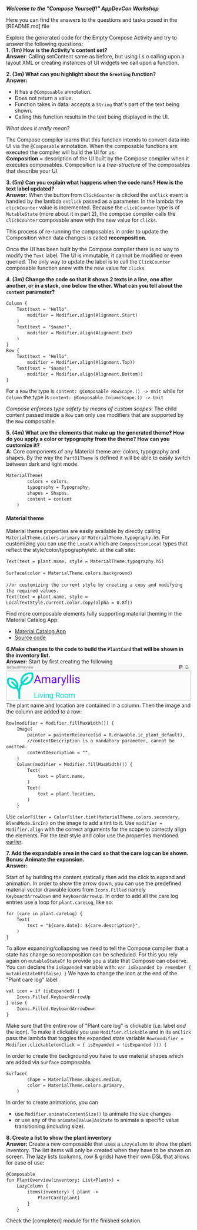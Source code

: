 ***Welcome to the "Compose Yourself!" AppDevCon Workshop***

Here you can find the answers to the questions and tasks posed in the [README.md] file

Explore the generated code for the Empty Compose Activity and try to answer the following
questions:<br />
**1. (1m) How is the Activity's content set?**<br />
**Answer**: Calling setContent same as before, but using i.s.o calling upon a layout XML or creating
instances of UI widgets we call upon a function.

**2. (3m) What can you highlight about the `Greeting` function?**<br />
**Answer:**

- It has a `@Composable` annotation.
- Does not return a value.
- Function takes in data: accepts a `String` that's part of the text being shown.
- Calling this function results in the text being displayed in the UI.

_What does it really mean?_

The Compose compiler learns that this function intends to convert data into UI via the `@Composable`
annotation. When the composable functions are executed the compiler will build the UI for us.<br />
**Composition** = description of the UI built by the Compose compiler when it executes composables.
Composition is a _tree-structure_ of the composables that describe your UI.

**3. (5m) Can you explain what happens when the code runs? How is the text label updated?** <br />
**Answer:**
When the button from `ClickCounter` is clicked the `onClick` event is handled by the
lambda `onClick` passed as a parameter. In the lambda the `clickCounter` value is incremented.
Because the `clickCounter` type is of `MutableState` (more about it in part 2), the compose compiler
calls the `ClickCounter` composable anew with the new value for `clicks`.

This process of re-running the composables in order to update the Composition when data changes is
called **recomposition**.

Once the UI has been built by the Compose compiler there is no way to modify the `Text` label. The
UI is immutable, it cannot be modified or even queried. The only way to update the label is to call
the `ClickCounter` composable function anew with the new value for `clicks`.

**4. (3m) Change the code so that it shows 2 texts in a line, one after another, or in a stack, one
below the other. What can you tell about the `content` parameter?** <br />

```
Column {
    Text(text = "Hello",
        modifier = Modifier.align(Alignment.Start)
    )
    Text(text = "$name!",
        modifier = Modifier.align(Alignment.End)
    )
}
Row {
    Text(text = "Hello",
        modifier = Modifier.align(Alignment.Top))
    Text(text = "$name!",
        modifier = Modifier.align(Alignment.Bottom))
}
```

For a `Row` the type is `content: @Composable RowScope.() -> Unit` while for `Column` the type
is `content: @Composable ColumnScope.() -> Unit`

*Compose enforces type safety by means of custom scopes*: The child content passed inside a `Row`
can only use modifiers that are supported by the `Row` composable.

**5. (4m) What are the elements that make up the generated theme? How do you apply a color or
typography from the theme? How can you customize it?** <br />
**A:** Core components of any Material theme are: colors, typography and shapes. By the way
the `Part01Theme` is defined it will be able to easily switch between dark and light mode.

```
MaterialTheme(
        colors = colors,
        typography = Typography,
        shapes = Shapes,
        content = content
    )
```

#### Material theme

Material theme properties are easily available by directly calling `MaterialTheme.colors.primary`
or `MaterialTheme.typography.h5`. For customizing you can use the `LocalX` which
are `CompositionLocal`
types that reflect the style/color/typography/etc. at the call site:

```
Text(text = plant.name, style = MaterialTheme.typography.h5)

Surface(color = MaterialTheme.colors.background)
 
//or customizing the current style by creating a copy and modifying the required values.
Text(text = plant.name, style = LocalTextStyle.current.color.copy(alpha = 0.8f))
```

Find more composable elements fully supporting material theming in the Material Catalog App:

* [Material Catalog App](https://play.google.com/store/apps/details?id=androidx.compose.material.catalog "Material Catalog App")<br />
* [Source code](https://cs.android.com/androidx/platform/frameworks/support/+/androidx-main:compose/integration-tests/material-catalog/ "Material Catalog")<br />

**6.Make changes to the code to build the `PlantCard` that will be shown in the inventory
list.** <br />
**Answer:**
Start by first creating the following ![layout](media/plantcard_01.png)
The plant name and location are contained in a column. Then the image and the column are added to a
row:

```
Row(modifier = Modifier.fillMaxWidth()) {
    Image(
        painter = painterResource(id = R.drawable.ic_plant_default),
        //contentDescription is a mandatory parameter, cannot be omitted.
        contentDescription = "",
    )
    Column(modifier = Modifier.fillMaxWidth()) {
        Text(
            text = plant.name,
        )
        Text(
            text = plant.location,
        )
    }

```

Use `colorFilter = ColorFilter.tint(MaterialTheme.colors.secondary, BlendMode.SrcIn)` on the image
to add a tint to it. Use `modifier = Modifier.align` with the correct arguments for the scope to
correctly align the elements. For the text style and color use the properties
mentioned [earlier](#material-theme).

**7. Add the expandable area in the card so that the care log can be shown. Bonus: Animate the
expansion.** <br />
**Answer:**

Start of by building the content statically then add the click to expand and animation. In order to
show the arrow down, you can use the predefined material vector drawable icons from `Icons.Filled`
namely `KeyboardArrowDown` and `KeyboardArrowUp`. In order to add all the care log entries use a
loop for `plant.careLog`, like so:

```
for (care in plant.careLog) {
    Text(
        text = "${care.date}: ${care.description}",
    )
}
```

To allow expanding/collapsing we need to tell the Compose compiler that a state has change so
recomposition can be scheduled. For this you rely again on `mutableStateOf` to provide you a state
that Compose can observe. You can declare the `isExpanded` variable with:
`var isExpanded by remember { mutableStateOf(false) }`
We have to change the icon at the end of the "Plant care log" label:

```
val icon = if (isExpanded) {
    Icons.Filled.KeyboardArrowUp
} else {
    Icons.Filled.KeyboardArrowDown
}
```

Make sure that the entire row of "Plant care log" is clickable (i.e. label *and* the icon). To make
it clickable you use `Modifier.clickable` and in its `onClick` pass the lambda that toggles the
expanded state variable
`Row(modifier = Modifier.clickable(onClick = { isExpanded = !isExpanded })) {`

In order to create the background you have to use material shapes which are added via `Surface`
composable.

```
Surface(
        shape = MaterialTheme.shapes.medium,
        color = MaterialTheme.colors.primary,
    )
```

In order to create animations, you can

* use `Modifier.animateContentSize()` to animate the size changes
* or use any of the `animate[Value]AsState` to animate a specific value transitioning (including
  size).

**8. Create a list to show the plant inventory** <br />
**Answer:**
Create a new composable that uses a `LazyColumn` to show the plant inventory. The list items will
only be created when they have to be shown on screen. The lazy lists (columns, row & grids) have
their own DSL that allows for ease of use:

```
@Composable
fun PlantOverview(inventory: List<Plant>) =
    LazyColumn {
        items(inventory) { plant ->
            PlantCard(plant)
        }
    }
```

Check the [completed] module for the finished solution.